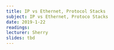 ```yaml
---
title: IP vs Ethernet, Protocol Stacks
subject: IP vs Ethernet, Protoco Stacks
date: 2019-1-22
readings:
lecturer: Sherry
slides: tbd
---
```


